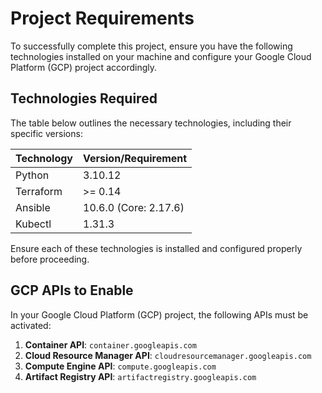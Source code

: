 # Project Requirements

To successfully complete this project, ensure you have the following technologies installed on your machine and configure your Google Cloud Platform (GCP) project accordingly.

## Technologies Required

The table below outlines the necessary technologies, including their specific versions:

| Technology   | Version/Requirement           |
|--------------|-------------------------------|
| Python       | 3.10.12                       |
| Terraform    | >= 0.14                       |
| Ansible      | 10.6.0 (Core: 2.17.6)         |
| Kubectl      | 1.31.3                        |

Ensure each of these technologies is installed and configured properly before proceeding.

## GCP APIs to Enable

In your Google Cloud Platform (GCP) project, the following APIs must be activated:

1. **Container API**: `container.googleapis.com`
2. **Cloud Resource Manager API**: `cloudresourcemanager.googleapis.com`
3. **Compute Engine API**: `compute.googleapis.com`
4. **Artifact Registry API**: `artifactregistry.googleapis.com`
